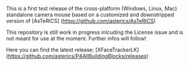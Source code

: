 This is a first test release of the cross-platform (Windows, Linux, Mac) standalone camera mouse based on a customized and downstripped version of [AsTeRICS] (https://github.com/asterics/AsTeRICS)

This repository is still work in progress inlcuding the License issue and is not meant for use at the moment.
Further infos will follow!

Here you can find the latest release: [XFaceTrackerLK] (https://github.com/asterics/P4AllBuildingBlocks/releases)
